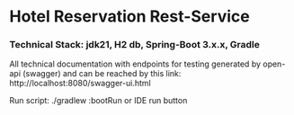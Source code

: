# Hotel Reservation Rest-Service

### Technical Stack: jdk21, H2 db, Spring-Boot 3.x.x, Gradle

All technical documentation with endpoints for testing generated by open-api (swagger)
and can be reached by this link: http://localhost:8080/swagger-ui.html

Run script:
./gradlew :bootRun
or
IDE run button